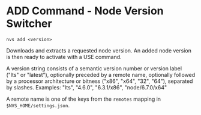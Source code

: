 # ADD Command - Node Version Switcher
```
nvs add <version>
```
Downloads and extracts a requested node version. An added node version is then ready to activate with a USE command.

A version string consists of a semantic version number or version label ("lts" or "latest"), optionally preceded by a remote name, optionally followed by a processor architecture or bitness ("x86", "x64", "32", "64"), separated by slashes. Examples: "lts", "4.6.0", "6.3.1/x86", "node/6.7.0/x64"

A remote name is one of the keys from the `remotes` mapping in `$NVS_HOME/settings.json`.
